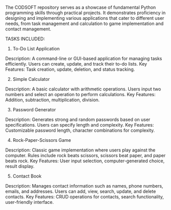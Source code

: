 The CODSOFT repository serves as a showcase of fundamental Python programming skills through practical projects. It demonstrates proficiency in designing and implementing various applications that cater to different user needs, from task management and calculation to game implementation and contact management.

TASKS INCLUDED:
1. To-Do List Application

  Description: A command-line or GUI-based application for managing tasks efficiently. Users can create, update, and track their to-do lists.
  Key Features: Task creation, update, deletion, and status tracking.

2. Simple Calculator

  Description: A basic calculator with arithmetic operations. Users input two numbers and select an operation to perform calculations.
  Key Features: Addition, subtraction, multiplication, division.

3. Password Generator

  Description: Generates strong and random passwords based on user specifications. Users can specify length and complexity.
  Key Features: Customizable password length, character combinations for complexity.

4. Rock-Paper-Scissors Game

  Description: Classic game implementation where users play against the computer. Rules include rock beats scissors, scissors beat paper, and paper beats rock.
  Key Features: User input selection, computer-generated choice, result display.

5. Contact Book

  Description: Manages contact information such as names, phone numbers, emails, and addresses. Users can add, view, search, update, and delete contacts.
  Key Features: CRUD operations for contacts, search functionality, user-friendly interface.
